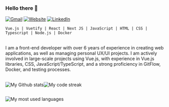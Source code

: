 ### Hello there 👋

[![Gmail](https://img.shields.io/badge/heldsonluiz@gmail.com-informational?style=flat-square&color=EA4335&logo=gmail&logoColor=white)](malito:heldsonluiz@gmail.com) [![Website](https://img.shields.io/badge/heldsonluiz.github.io-informational?style=flat-square&color=7E4DD2&logo=git&logoColor=white)](https://heldsonluiz.github.io/) [![LinkedIn](https://img.shields.io/badge/heldsonluiz-informational?style=flat-square&&color=0A66C2&logo=linkedin&logoColor=white)](https://www.linkedin.com/in/heldsonluiz/)


`Vue.js | Vuetify | React | Next JS | JavaScript | HTML | CSS | Typescript | Node.js | Docker`

<br>
I am a front-end developer with over 6 years of experience in creating web applications, as well as managing personal UX/UI projects. I am actively involved in large-scale projects using Vue.js, with experience in Vue.js libraries, CSS, JavaScript/TypeScript, and a strong proficiency in GitFlow, Docker, and testing processes.
<br><br>

<div style="display:flex; flex-direction: column">

  ![My Github stats](https://github-readme-stats.vercel.app/api?username=heldsonluiz&show_icons=true&theme=tokyonight&hide_border=true&card_width=395)![My code streak](https://streak-stats.demolab.com?user=heldsonluiz&theme=tokyonight&hide_border=true&mode=weekly)
</div>

![My most used languages](https://github-readme-stats.vercel.app/api/top-langs/?username=heldsonluiz&theme=tokyonight&hide_border=true&langs_count=8&layout=compact&hide_title=true&card_width=820)
